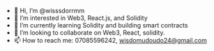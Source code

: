 - 👋 Hi, I’m @wisssdorrmm  
- 👀 I’m interested in Web3, React.js, and Solidity  
- 🌱 I’m currently learning Solidity and building smart contracts  
- 💞️ I’m looking to collaborate on Web3, React, solidity. 
- 📫 How to reach me: 07085596242, wisdomudoudo24@gmail.com
  

<!---
wisssdorrmm/wisssdorrmm is a ✨ special ✨ repository because its `README.md` (this file) appears on your GitHub profile.  
You can click the Preview link to take a look at your changes.
--->
